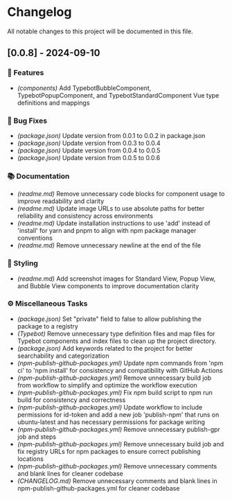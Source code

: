 # Changelog

All notable changes to this project will be documented in this file.

## [0.0.8] - 2024-09-10

### 🚀 Features

- *(components)* Add TypebotBubbleComponent, TypebotPopupComponent, and TypebotStandardComponent Vue type definitions and mappings

### 🐛 Bug Fixes

- *(package.json)* Update version from 0.0.1 to 0.0.2 in package.json
- *(package.json)* Update version from 0.0.3 to 0.0.4
- *(package.json)* Update version from 0.0.4 to 0.0.5
- *(package.json)* Update version from 0.0.5 to 0.0.6

### 📚 Documentation

- *(readme.md)* Remove unnecessary code blocks for component usage to improve readability and clarity
- *(readme.md)* Update image URLs to use absolute paths for better reliability and consistency across environments
- *(readme.md)* Update installation instructions to use 'add' instead of 'install' for yarn and pnpm to align with npm package manager conventions
- *(readme.md)* Remove unnecessary newline at the end of the file

### 🎨 Styling

- *(readme.md)* Add screenshot images for Standard View, Popup View, and Bubble View components to improve documentation clarity

### ⚙️ Miscellaneous Tasks

- *(package.json)* Set "private" field to false to allow publishing the package to a registry
- *(Typebot)* Remove unnecessary type definition files and map files for Typebot components and index files to clean up the project directory.
- *(package.json)* Add keywords related to the project for better searchability and categorization
- *(npm-publish-github-packages.yml)* Update npm commands from 'npm ci' to 'npm install' for consistency and compatibility with GitHub Actions
- *(npm-publish-github-packages.yml)* Remove unnecessary build job from workflow to simplify and optimize the workflow execution
- *(npm-publish-github-packages.yml)* Fix npm build script to npm run build for consistency and correctness
- *(npm-publish-github-packages.yml)* Update workflow to include permissions for id-token and add a new job 'publish-npm' that runs on ubuntu-latest and has necessary permissions for package writing
- *(npm-publish-github-packages.yml)* Remove unnecessary publish-gpr job and steps
- *(npm-publish-github-packages.yml)* Remove unnecessary build job and fix registry URLs for npm packages to ensure correct publishing locations
- *(npm-publish-github-packages.yml)* Remove unnecessary comments and blank lines for cleaner codebase
- *(CHANGELOG.md)* Remove unnecessary comments and blank lines in npm-publish-github-packages.yml for cleaner codebase


